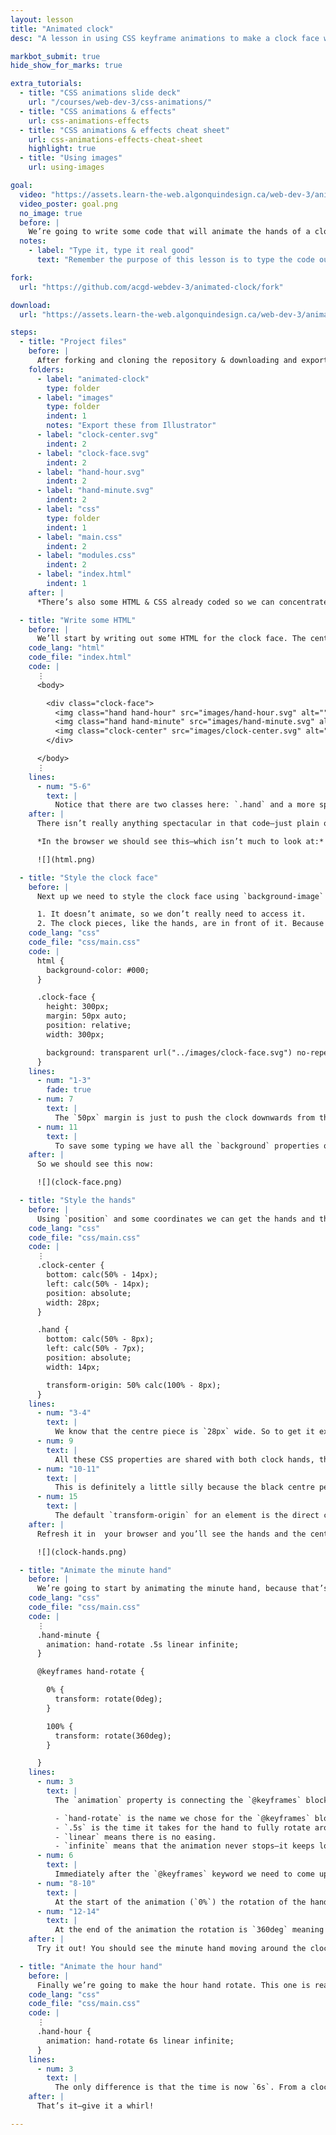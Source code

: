 ```yaml
---
layout: lesson
title: "Animated clock"
desc: "A lesson in using CSS keyframe animations to make a clock face with rotating hands."

markbot_submit: true
hide_show_for_marks: true

extra_tutorials:
  - title: "CSS animations slide deck"
    url: "/courses/web-dev-3/css-animations/"
  - title: "CSS animations & effects"
    url: css-animations-effects
  - title: "CSS animations & effects cheat sheet"
    url: css-animations-effects-cheat-sheet
    highlight: true
  - title: "Using images"
    url: using-images

goal:
  video: "https://assets.learn-the-web.algonquindesign.ca/web-dev-3/animated-clock/goal.mp4"
  video_poster: goal.png
  no_image: true
  before: |
    We’re going to write some code that will animate the hands of a clock around to simulate 12 hours. We’ll be using CSS `@keyframes` and a bunch of SVG graphics to complete the animation.
  notes:
    - label: "Type it, type it real good"
      text: "Remember the purpose of this lesson is to type the code out yourself—build up that muscle memory in your fingers!"

fork:
  url: "https://github.com/acgd-webdev-3/animated-clock/fork"

download:
  url: "https://assets.learn-the-web.algonquindesign.ca/web-dev-3/animated-clock-download.zip"

steps:
  - title: "Project files"
    before: |
      After forking and cloning the repository & downloading and exporting the files you should have the following folder structure:
    folders:
      - label: "animated-clock"
        type: folder
      - label: "images"
        type: folder
        indent: 1
        notes: "Export these from Illustrator"
      - label: "clock-center.svg"
        indent: 2
      - label: "clock-face.svg"
        indent: 2
      - label: "hand-hour.svg"
        indent: 2
      - label: "hand-minute.svg"
        indent: 2
      - label: "css"
        type: folder
        indent: 1
      - label: "main.css"
        indent: 2
      - label: "modules.css"
        indent: 2
      - label: "index.html"
        indent: 1
    after: |
      *There’s also some HTML & CSS already coded so we can concentrate completely on styling the clock and making it animate.*

  - title: "Write some HTML"
    before: |
      We’ll start by writing out some HTML for the clock face. The centre piece and the two hands will be `<img>` tags, but the clock face will be a `background-image`
    code_lang: "html"
    code_file: "index.html"
    code: |
      ⋮
      <body>

        <div class="clock-face">
          <img class="hand hand-hour" src="images/hand-hour.svg" alt="">
          <img class="hand hand-minute" src="images/hand-minute.svg" alt="">
          <img class="clock-center" src="images/clock-center.svg" alt="">
        </div>

      </body>
      ⋮
    lines:
      - num: "5-6"
        text: |
          Notice that there are two classes here: `.hand` and a more specific one. We’re going to save some typing by putting the common CSS on the `.hand` class.
    after: |
      There isn’t really anything spectacular in that code—just plain ol’ HTML.

      *In the browser we should see this—which isn’t much to look at:*

      ![](html.png)

  - title: "Style the clock face"
    before: |
      Next up we need to style the clock face using `background-image` and a few other small things. It makes the most sense to use a `background-image` for the clock face for two reasons:

      1. It doesn’t animate, so we don’t really need to access it.
      2. The clock pieces, like the hands, are in front of it. Because the clock face is a background image it’s much less work to get the bits in front.
    code_lang: "css"
    code_file: "css/main.css"
    code: |
      html {
        background-color: #000;
      }

      .clock-face {
        height: 300px;
        margin: 50px auto;
        position: relative;
        width: 300px;

        background: transparent url("../images/clock-face.svg") no-repeat center center;
      }
    lines:
      - num: "1-3"
        fade: true
      - num: 7
        text: |
          The `50px` margin is just to push the clock downwards from the top a little bit—we’d probably use `.pad-top` or something in a real website.
      - num: 11
        text: |
          To save some typing we have all the `background` properties on one line: `color`, `image`, `repeat`, `position`
    after: |
      So we should see this now:

      ![](clock-face.png)

  - title: "Style the hands"
    before: |
      Using `position` and some coordinates we can get the hands and the centre piece of the clock in place.
    code_lang: "css"
    code_file: "css/main.css"
    code: |
      ⋮
      .clock-center {
        bottom: calc(50% - 14px);
        left: calc(50% - 14px);
        position: absolute;
        width: 28px;
      }

      .hand {
        bottom: calc(50% - 8px);
        left: calc(50% - 7px);
        position: absolute;
        width: 14px;

        transform-origin: 50% calc(100% - 8px);
      }
    lines:
      - num: "3-4"
        text: |
          We know that the centre piece is `28px` wide. So to get it exactly in the centre of the clock face we can set the `left` & `bottom` coordinates to `50% - 14px` (`14px` being half of `28px`).
      - num: 9
        text: |
          All these CSS properties are shared with both clock hands, that’s why we’re targeting the `.hand` class.
      - num: "10-11"
        text: |
          This is definitely a little silly because the black centre peice covers it but I wanted to create the impression that the clock hands weren’t pivoting on their edge, but that they had like a physical “pin” set in the bottom center of the rounded part—so I positioned them in a “realistic” fashion.
      - num: 15
        text: |
          The default `transform-origin` for an element is the direct centre—that doesn’t make sense for a clock hand. So this will change the anchor point to be placed in my invisible “pin” rotation point for the clock hands.
    after: |
      Refresh it in  your browser and you’ll see the hands and the centre piece are nicely aligned.

      ![](clock-hands.png)

  - title: "Animate the minute hand"
    before: |
      We’re going to start by animating the minute hand, because that’s the one we can see right now. We’ll need a `@keyframes` block and an `animation` property targeted at just that single hand.
    code_lang: "css"
    code_file: "css/main.css"
    code: |
      ⋮
      .hand-minute {
        animation: hand-rotate .5s linear infinite;
      }

      @keyframes hand-rotate {

        0% {
          transform: rotate(0deg);
        }

        100% {
          transform: rotate(360deg);
        }

      }
    lines:
      - num: 3
        text: |
          The `animation` property is connecting the `@keyframes` block with this element. We are specifying the following things:

          - `hand-rotate` is the name we chose for the `@keyframes` block.
          - `.5s` is the time it takes for the hand to fully rotate around the clock.
          - `linear` means there is no easing.
          - `infinite` means that the animation never stops—it keeps looping.
      - num: 6
        text: |
          Immediately after the `@keyframes` keyword we need to come up with a name for this block, here we are naming these keyframes `hand-rotate`
      - num: "8-10"
        text: |
          At the start of the animation (`0%`) the rotation of the hand is `0deg`
      - num: "12-14"
        text: |
          At the end of the animation the rotation is `360deg` meaning the hand will complete a full rotation around a circle.
    after: |
      Try it out! You should see the minute hand moving around the clock.

  - title: "Animate the hour hand"
    before: |
      Finally we’re going to make the hour hand rotate. This one is really easy because it’s animation is exactly the same as the minute hand—it just takes a longer time to rotate.
    code_lang: "css"
    code_file: "css/main.css"
    code: |
      ⋮
      .hand-hour {
        animation: hand-rotate 6s linear infinite;
      }
    lines:
      - num: 3
        text: |
          The only difference is that the time is now `6s`. From a clock perspective this allows the minute hand to rotate 12 times, 1 rotation for each hour, while the hour hand only rotates a single time.
    after: |
      That’s it—give it a whirl!

---
```

